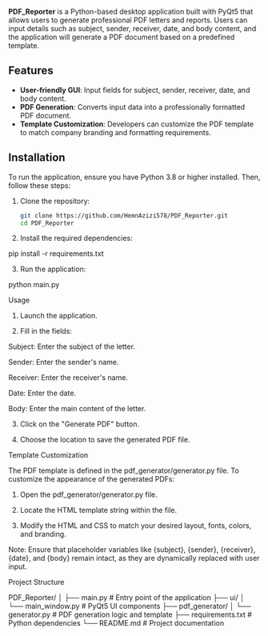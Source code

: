 
**PDF_Reporter** is a Python-based desktop application built with PyQt5 that allows users to generate professional PDF letters and reports. Users can input details such as subject, sender, receiver, date, and body content, and the application will generate a PDF document based on a predefined template.

## Features

- **User-friendly GUI**: Input fields for subject, sender, receiver, date, and body content.
- **PDF Generation**: Converts input data into a professionally formatted PDF document.
- **Template Customization**: Developers can customize the PDF template to match company branding and formatting requirements.

## Installation

To run the application, ensure you have Python 3.8 or higher installed. Then, follow these steps:

1. Clone the repository:

   ```bash
   git clone https://github.com/HemnAzizi578/PDF_Reporter.git
   cd PDF_Reporter

2. Install the required dependencies:

pip install -r requirements.txt


3. Run the application:

python main.py



Usage

1. Launch the application.


2. Fill in the fields:

Subject: Enter the subject of the letter.

Sender: Enter the sender's name.

Receiver: Enter the receiver's name.

Date: Enter the date.

Body: Enter the main content of the letter.



3. Click on the "Generate PDF" button.


4. Choose the location to save the generated PDF file.



Template Customization

The PDF template is defined in the pdf_generator/generator.py file. To customize the appearance of the generated PDFs:

1. Open the pdf_generator/generator.py file.


2. Locate the HTML template string within the file.


3. Modify the HTML and CSS to match your desired layout, fonts, colors, and branding.



Note: Ensure that placeholder variables like {subject}, {sender}, {receiver}, {date}, and {body} remain intact, as they are dynamically replaced with user input.

Project Structure

PDF_Reporter/
│
├── main.py                  # Entry point of the application
├── ui/
│   └── main_window.py       # PyQt5 UI components
├── pdf_generator/
│   └── generator.py         # PDF generation logic and template
├── requirements.txt         # Python dependencies
└── README.md                # Project documentation

